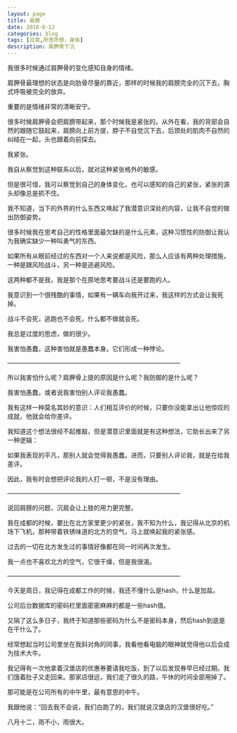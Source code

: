 ```yaml
---
layout: page
title: 肩膀
date: 2018-8-12
categories: blog
tags: [日常,所思所想，身体]
description: 肩胛骨下沉
---
```



我很多时候通过肩胛骨的变化感知自身的情绪。

肩胛骨最理想的状态是向肋骨尽量的靠近，那样的时候我的肩膀完全的沉下去，胸式呼吸被完全的放弃。

重要的是情绪非常的清晰安宁。

很多时候肩胛骨会把肩膀带起来，那个时候我是紧张的。从外在看，我的背部会自然的跟随它鼓起来，肩膀向上前方提，脖子不自觉沉下去，后颈处的肌肉不自然的纠结在一起，头也跟着向前探去。

我紧张。

我自从察觉到这种联系以后，就对这种紧张格外的敏感。

但是很可惜，我可以察觉到自己的身体变化，也可以感知的自己的紧张，紧张的源头却像总是抓不住。

我不知道，当下的外界的什么东西又唤起了我潜意识深处的内容，让我不自觉的做出防御姿势。

很多时候我在思考自己的性格里面最欠缺的是什么元素，这种习惯性的防御让我认为我确实缺少一种叫勇气的东西。

如果所有从眼前经过的东西对一个人来说都是风险，那么人应该有两种处理措施，一种是跟风险战斗，另一种是逃避风险。

这两种都不是我，我是那个在原地思考要战斗还是要跑的人。

我意识到一个很残酷的事情，如果有一辆车向我开过来，我这样的方式会让我死掉。

战斗不会死，逃跑也不会死，什么都不做就会死。

我总是过度的思虑，做的很少。

我害怕愚蠢，这种害怕就是愚蠢本身。它们形成一种悖论。

————————————————————————————

所以我害怕什么呢？肩胛骨上提的原因是什么呢？我防御的是什么呢？

我害怕愚蠢，或者说我害怕别人评论我愚蠢。

我有这样一种莫名其妙的意识：人们相互评价的时候，只要你没能拿出让他惊叹的成就，他就会给你差评。

我知道这个想法很经不起推敲，但是潜意识里面就是有这种想法，它助长出来了另一种逻辑：

如果我表现的平凡，那别人就会觉得我愚蠢。进而，只要别人评论我，就是在给我差评。

因此，我有时会想把评论我的人打一顿，不是没有理由。

————————————————————————————


说回肩膀的问题，沉肩会让上肢的用力更完整。

我在成都的时候，要比在北方家里更少的紧张，我不知为什么，我记得从北京的机场下飞机，那种带着铁锈味道的北方的空气，马上就唤起我的紧张感。

过去的一切在北方发生过的事情好像都在同一时间再次发生。

我一点也不喜欢北方的空气，它很干燥，但是我很渴。

————————————————————————————

今天是周日，我记得在成都工作的时候，我还不懂什么是hash，什么是加盐。

公司后台数据库的密码栏里面密密麻麻的都是一些hash值。

又隔了这么多日子，我终于知道那些密码为什么不是密码本身，然后hash到底是在干什么了。

经常想起当时公司里坐在我斜对角的同事，我看他看电脑的眼神就觉得他以后会成为技术大牛。

我记得有一次他拿着汉堡店的优惠券要请我吃饭，到了以后发现券早已经过期。我们饿着肚子又走回来。那家店很远，我们走了很久的路，午休的时间全部用掉了。

那可能是在公司所有的中午里，最有意思的中午。

我跟他说：“回去我不会说，我们白跑了的，我们就说汉堡店的汉堡很好吃。”

八月十二，雨不小，雨很大。
